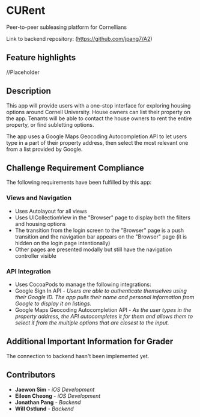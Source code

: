 # CURent

Peer-to-peer subleasing platform for Cornellians

Link to backend repository: (https://github.com/jpang7/A2)

## Feature highlights

//Placeholder

## Description

This app will provide users with a one-stop interface for exploring housing options around Cornell University. House owners can list their property on the app. Tenants will be able to contact the house owners to rent the entire property, or find subletting options.

The app uses a Google Maps Geocoding Autocompletion API to let users type in a part of their property address, then select the most relevant one from a list provided by Google.


## Challenge Requirement Compliance

The following requirements have been fulfilled by this app:

### Views and Navigation ###
* Uses Autolayout for all views
* Uses UICollectionView in the "Browser" page to display both the filters and housing options
* The transition from the login screen to the "Browser" page is a push transition and the navigation bar appears on the "Browser" page (it is hidden on the login page intentionally)
* Other pages are presented modally but still have the navigation controller visible

### API Integration ###
* Uses CocoaPods to manage the following integrations:
* Google Sign In API - *Users are able to authenticate themselves using their Google ID. The app pulls their name and personal information from Google to display it on listings.*
* Google Maps Geocoding Autocompletion API - *As the user types in the property address, the API autocompletes it for them and allows them to select it from the multiple options that are closest to the input.*


## Additional Important Information for Grader

The connection to backend hasn't been implemented yet.

## Contributors
* **Jaewon Sim** - *iOS Development*
* **Eileen Cheong** - *iOS Development*
* **Jonathan Pang** - *Backend*
* **Will Ostlund** - *Backend*
